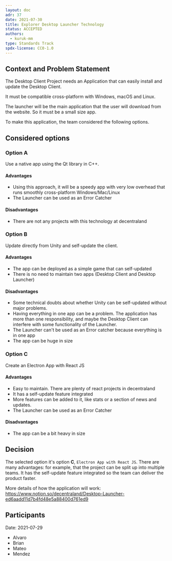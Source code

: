 ```yaml
---
layout: doc
adr: 37
date: 2021-07-30
title: Explorer Desktop Launcher Technology
status: ACCEPTED
authors:
  - kuruk-mm
type: Standards Track
spdx-license: CC0-1.0
---
```


## Context and Problem Statement

The Desktop Client Project needs an Application that can easily install and update the Desktop Client.

It must be compatible cross-platform with Windows, macOS and Linux.

The launcher will be the main application that the user will download from the website. So it must be a small size app.

To make this application, the team considered the following options.

## Considered options

### Option A

Use a native app using the Qt library in C++.

#### Advantages

- Using this approach, it will be a speedy app with very low overhead that runs smoothly cross-platform Windows/Mac/Linux
- The Launcher can be used as an Error Catcher

#### Disadvantages

- There are not any projects with this technology at decentraland

### Option B

Update directly from Unity and self-update the client.

#### Advantages

- The app can be deployed as a simple game that can self-updated
- There is no need to maintain two apps (Desktop Client and Desktop Launcher)

#### Disadvantages

- Some technical doubts about whether Unity can be self-updated without major problems.
- Having everything in one app can be a problem. The application has more than one responsibility, and maybe the Desktop Client can interfere with some functionality of the Launcher.
- The Launcher can't be used as an Error catcher because everything is in one app
- The app can be huge in size

### Option C

Create an Electron App with React JS

#### Advantages

- Easy to maintain. There are plenty of react projects in decentraland
- It has a self-update feature integrated
- More features can be added to it, like stats or a section of news and updates.
- The Launcher can be used as an Error Catcher

#### Disadvantages

- The app can be a bit heavy in size

## Decision

The selected option it's option **C**, `Electron App with React JS`. There are many advantages: for example, that the project can be split up into multiple teams. It has the self-update feature integrated so the team can deliver the product faster.

More details of how the application will work: https://www.notion.so/decentraland/Desktop-Launcher-ed6aadd11d7b4fd48e5a88400d761ed9

## Participants

Date: 2021-07-29

- Alvaro
- Brian
- Mateo
- Mendez
